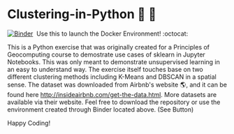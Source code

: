 # Clustering-in-Python :snake: :metal: 

[![Binder](https://mybinder.org/badge.svg)](https://mybinder.org/v2/gh/E-Cole-I/Clustering-in-Python/master)    &nbsp;Use this to launch the Docker Environment!  :octocat:   


This is a Python exercise that was originally created for a Principles of Geocomputing course to demostrate use cases of sklearn in Jupyter Notebooks. This was only meant to demonstrate unsupervised learning in an easy to understand way. The exercise itself touches base on two different clustering methods including K-Means and DBSCAN in a spatial sense. The dataset was downloaded from Airbnb's website :earth_americas:, and it can be found here http://insideairbnb.com/get-the-data.html. More datasets are available via their website. Feel free to download the repository or use the environment created through Binder located above. (See Button) 

Happy Coding!
